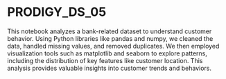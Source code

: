 # PRODIGY_DS_05
This notebook analyzes a bank-related dataset to understand customer behavior. Using Python libraries like pandas and numpy, we cleaned the data, handled missing values, and removed duplicates. We then employed visualization tools such as matplotlib and seaborn to explore patterns, including the distribution of key features like customer location. This analysis provides valuable insights into customer trends and behaviors.
